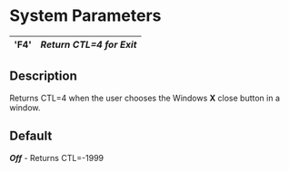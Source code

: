 # System Parameters

**'F4'** |  **_Return CTL=4 for Exit_**  
---|---  
  
##  Description

Returns CTL=4 when the user chooses the Windows **X** close button in a window.

##  Default

**_Off_** \- Returns CTL=-1999

